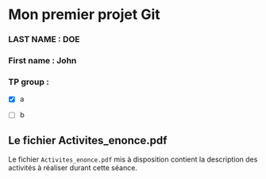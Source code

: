 # Mon premier projet Git

### LAST NAME : DOE
### First name : John
### TP group :
- [X] a
- [ ] b


## Le fichier Activites_enonce.pdf

Le fichier `Activites_enonce.pdf` mis à disposition contient la description des activités à réaliser durant cette séance.




